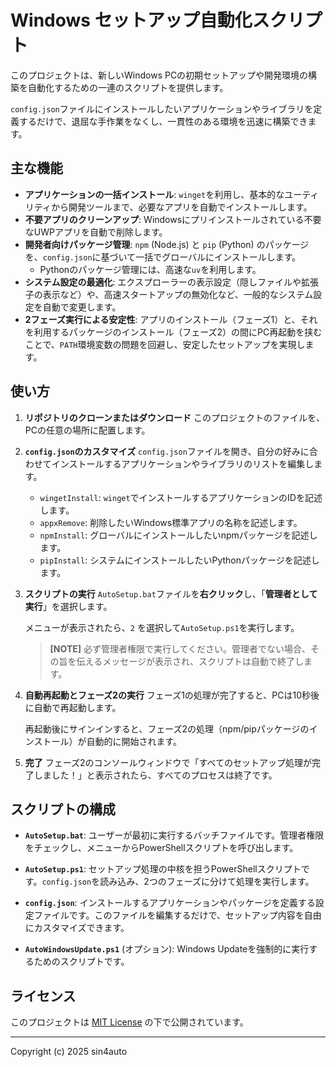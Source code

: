 # Windows セットアップ自動化スクリプト

このプロジェクトは、新しいWindows PCの初期セットアップや開発環境の構築を自動化するための一連のスクリプトを提供します。

`config.json`ファイルにインストールしたいアプリケーションやライブラリを定義するだけで、退屈な手作業をなくし、一貫性のある環境を迅速に構築できます。

## 主な機能

- **アプリケーションの一括インストール**: `winget`を利用し、基本的なユーティリティから開発ツールまで、必要なアプリを自動でインストールします。
- **不要アプリのクリーンアップ**: Windowsにプリインストールされている不要なUWPアプリを自動で削除します。
- **開発者向けパッケージ管理**: `npm` (Node.js) と `pip` (Python) のパッケージを、`config.json`に基づいて一括でグローバルにインストールします。
    - Pythonのパッケージ管理には、高速な`uv`を利用します。
- **システム設定の最適化**: エクスプローラーの表示設定（隠しファイルや拡張子の表示など）や、高速スタートアップの無効化など、一般的なシステム設定を自動で変更します。
- **2フェーズ実行による安定性**: アプリのインストール（フェーズ1）と、それを利用するパッケージのインストール（フェーズ2）の間にPC再起動を挟むことで、`PATH`環境変数の問題を回避し、安定したセットアップを実現します。

## 使い方

1.  **リポジトリのクローンまたはダウンロード**
    このプロジェクトのファイルを、PCの任意の場所に配置します。

2.  **`config.json`のカスタマイズ**
    `config.json`ファイルを開き、自分の好みに合わせてインストールするアプリケーションやライブラリのリストを編集します。
    - `wingetInstall`: `winget`でインストールするアプリケーションのIDを記述します。
    - `appxRemove`: 削除したいWindows標準アプリの名称を記述します。
    - `npmInstall`: グローバルにインストールしたいnpmパッケージを記述します。
    - `pipInstall`: システムにインストールしたいPythonパッケージを記述します。

3.  **スクリプトの実行**
    `AutoSetup.bat`ファイルを**右クリック**し、「**管理者として実行**」を選択します。
    
    メニューが表示されたら、`2` を選択して`AutoSetup.ps1`を実行します。

    > **[NOTE]**
    > 必ず管理者権限で実行してください。管理者でない場合、その旨を伝えるメッセージが表示され、スクリプトは自動で終了します。

4.  **自動再起動とフェーズ2の実行**
    フェーズ1の処理が完了すると、PCは10秒後に自動で再起動します。
    
    再起動後にサインインすると、フェーズ2の処理（npm/pipパッケージのインストール）が自動的に開始されます。

5.  **完了**
    フェーズ2のコンソールウィンドウで「すべてのセットアップ処理が完了しました！」と表示されたら、すべてのプロセスは終了です。

## スクリプトの構成

- **`AutoSetup.bat`**:
  ユーザーが最初に実行するバッチファイルです。管理者権限をチェックし、メニューからPowerShellスクリプトを呼び出します。

- **`AutoSetup.ps1`**:
  セットアップ処理の中核を担うPowerShellスクリプトです。`config.json`を読み込み、2つのフェーズに分けて処理を実行します。

- **`config.json`**:
  インストールするアプリケーションやパッケージを定義する設定ファイルです。このファイルを編集するだけで、セットアップ内容を自由にカスタマイズできます。

- **`AutoWindowsUpdate.ps1`** (オプション):
  Windows Updateを強制的に実行するためのスクリプトです。

## ライセンス

このプロジェクトは [MIT License](LICENSE) の下で公開されています。

---
Copyright (c) 2025 sin4auto